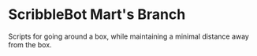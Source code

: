 ScribbleBot Mart's Branch
=========================

Scripts for going around a box, while maintaining a minimal distance away from the box.

